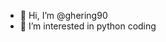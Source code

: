 - 👋 Hi, I’m @ghering90
- 👀 I’m interested in python coding

<!---
ghering90/ghering90 is a ✨ special ✨ repository because its `README.md` (this file) appears on your GitHub profile.
You can click the Preview link to take a look at your changes.
--->
